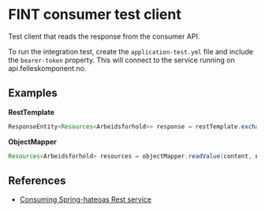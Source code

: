# FINT consumer test client

Test client that reads the response from the consumer API.  

To run the integration test, create the `application-test.yml` file and include the `bearer-token` property. 
This will connect to the service running on api.felleskomponent.no.  

## Examples

**RestTemplate**
```java
ResponseEntity<Resources<Arbeidsforhold>> response = restTemplate.exchange(URL_ARBEIDSFORHOLD, HttpMethod.GET, new HttpEntity<>(headers), new ParameterizedTypeReference<Resources<Arbeidsforhold>>() {});
```

**ObjectMapper**
```java
Resources<Arbeidsforhold> resources = objectMapper.readValue(content, new TypeReference<Resources<Arbeidsforhold>>() {});
```

## References
- [Consuming Spring-hateoas Rest service](https://www.javacodegeeks.com/2014/01/consuming-spring-hateoas-rest-service-using-spring-resttemplate-and-super-type-tokens.html)